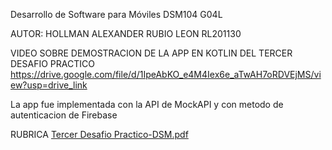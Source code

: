 Desarrollo de Software para Móviles DSM104 G04L

AUTOR: HOLLMAN ALEXANDER RUBIO LEON RL201130

VIDEO SOBRE DEMOSTRACION DE LA APP EN KOTLIN DEL TERCER DESAFIO PRACTICO
https://drive.google.com/file/d/1IpeAbKO_e4M4Iex6e_aTwAH7oRDVEjMS/view?usp=drive_link

La app fue implementada con la API de MockAPI y con metodo de autenticacion de Firebase

RUBRICA 
[Tercer Desafio Practico-DSM.pdf](https://github.com/user-attachments/files/20146876/Tercer.Desafio.Practico-DSM.pdf)
